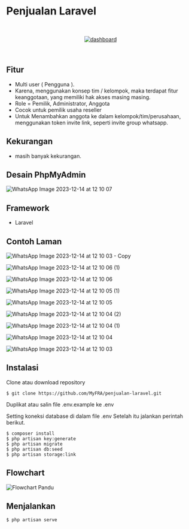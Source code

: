 # Penjualan Laravel
<br>
 <p align="center">
 <a href="https://ibb.co/wLtMZXx"><img src="https://i.ibb.co/3sKB5qL/dashboard.png" alt="dashboard" border="0"></a>
 </p>

 <br /> 

## Fitur

- Multi user ( Pengguna ).
- Karena, menggunakan konsep tim / kelompok, maka terdapat fitur keanggotaan, yang memiliki hak akses masing masing.
- Role = Pemilik, Administrator, Anggota
- Cocok untuk pemilik usaha reseller
- Untuk Menambahkan anggota ke dalam kelompok/tim/perusahaan, menggunakan token invite link, seperti invite group whatsapp.

## Kekurangan

- masih banyak kekurangan.

## Desain PhpMyAdmin

![WhatsApp Image 2023-12-14 at 12 10 07](https://github.com/PanduWidhianto/SistemInformasiAkuntansi-SistemPenjualan/assets/152130454/76947c36-1e12-4d20-842c-cf3625e941d0)


## Framework

- Laravel



## Contoh Laman

 <p align="center">

![WhatsApp Image 2023-12-14 at 12 10 03 - Copy](https://github.com/PanduWidhianto/SistemInformasiAkuntansi-SistemPenjualan/assets/152130454/103b288c-7f81-420c-a22b-6b6a6df1f719)

![WhatsApp Image 2023-12-14 at 12 10 06 (1)](https://github.com/PanduWidhianto/SistemInformasiAkuntansi-SistemPenjualan/assets/152130454/fdaefdcf-6c17-438f-841b-a6602a2e5757)

![WhatsApp Image 2023-12-14 at 12 10 06](https://github.com/PanduWidhianto/SistemInformasiAkuntansi-SistemPenjualan/assets/152130454/deb51e33-02c5-4e35-b0f8-0801d9f31336)

![WhatsApp Image 2023-12-14 at 12 10 05 (1)](https://github.com/PanduWidhianto/SistemInformasiAkuntansi-SistemPenjualan/assets/152130454/34228fde-8f07-47fa-a46a-3f36e2e88ba9)

![WhatsApp Image 2023-12-14 at 12 10 05](https://github.com/PanduWidhianto/SistemInformasiAkuntansi-SistemPenjualan/assets/152130454/3f08ada9-742b-4490-b08f-81ff883562cc)

![WhatsApp Image 2023-12-14 at 12 10 04 (2)](https://github.com/PanduWidhianto/SistemInformasiAkuntansi-SistemPenjualan/assets/152130454/9c588608-e0b5-490d-ae9e-774a9832e43c)

![WhatsApp Image 2023-12-14 at 12 10 04 (1)](https://github.com/PanduWidhianto/SistemInformasiAkuntansi-SistemPenjualan/assets/152130454/e9c04ec1-e766-4af2-911a-3e361bcc44f5)

![WhatsApp Image 2023-12-14 at 12 10 04](https://github.com/PanduWidhianto/SistemInformasiAkuntansi-SistemPenjualan/assets/152130454/a4d14054-5539-47b9-8b24-7c7e9f6e2af3)

![WhatsApp Image 2023-12-14 at 12 10 03](https://github.com/PanduWidhianto/SistemInformasiAkuntansi-SistemPenjualan/assets/152130454/5b9ff9c8-f85a-4de4-b992-17786c1baa81)


</p>

## Instalasi

Clone atau download repository

`$ git clone https://github.com/MyFRA/penjualan-laravel.git`

Duplikat atau salin file .env.example ke .env

Setting koneksi database di dalam file .env
Setelah itu jalankan perintah berikut.

`$ composer install` <br>
`$ php artisan key:generate` <br>
`$ php artisan migrate` <br>
`$ php artisan db:seed` <br>
`$ php artisan storage:link`

## Flowchart
![Flowchart Pandu](https://github.com/PanduWidhianto/SistemInformasiAkuntansi-SistemPenjualan/assets/152130454/969bb75c-eaaa-4274-b4e5-490949072ecc)


## Menjalankan

`$ php artisan serve`
<br><br>
